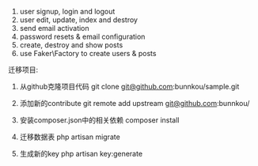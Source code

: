 1. user signup, login and logout
2. user edit, update, index and destroy
3. send email activation
4. password resets & email configuration
5. create, destroy and show posts
6. use Faker\Factory to create users & posts

迁移项目:
1. 从github克隆项目代码
git clone git@github.com:bunnkou/sample.git

2. 添加新的contribute
git remote add upstream git@github.com:bunnkou/

3. 安装composer.json中的相关依赖
composer install

4. 迁移数据表
php artisan migrate

5. 生成新的key
php artisan key:generate

